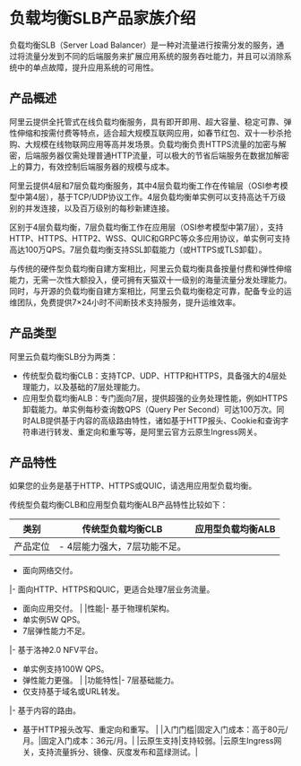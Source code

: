 # 负载均衡SLB产品家族介绍

负载均衡SLB（Server Load Balancer）是一种对流量进行按需分发的服务，通过将流量分发到不同的后端服务来扩展应用系统的服务吞吐能力，并且可以消除系统中的单点故障，提升应用系统的可用性。

## 产品概述

阿里云提供全托管式在线负载均衡服务，具有即开即用、超大容量、稳定可靠、弹性伸缩和按需付费等特点，适合超大规模互联网应用，如春节红包、双十一秒杀抢购、大规模在线物联网应用等高并发场景。负载均衡负责HTTPS流量的加密与解密，后端服务器仅需处理普通HTTP流量，可以极大的节省后端服务在数据加解密上的算力，有效控制后端服务器的规模与成本。

阿里云提供4层和7层负载均衡服务，其中4层负载均衡工作在传输层（OSI参考模型中第4层），基于TCP/UDP协议工作。4层负载均衡单实例可以支持高达千万级别的并发连接，以及百万级别的每秒新建连接。

区别于4层负载均衡，7层负载均衡工作在应用层（OSI参考模型中第7层），支持HTTP、HTTPS、HTTP2、WSS、QUIC和GRPC等众多应用协议，单实例可支持高达100万QPS。7层负载均衡支持SSL卸载能力（或HTTPS或TLS卸载）。

与传统的硬件型负载均衡自建方案相比，阿里云负载均衡具备按量付费和弹性伸缩能力，无需一次性大额投入，便可拥有天猫双十一级别的海量流量分发处理能力。同时，与开源的负载均衡自建方案相比，阿里云负载均衡稳定可靠，配备专业的运维团队，免费提供7×24小时不间断技术支持服务，提升运维效率。

## 产品类型

阿里云负载均衡SLB分为两类：

-   传统型负载均衡CLB：支持TCP、UDP、HTTP和HTTPS，具备强大的4层处理能力，以及基础的7层处理能力。
-   应用型负载均衡ALB：专门面向7层，提供超强的业务处理性能，例如HTTPS卸载能力。单实例每秒查询数QPS（Query Per Second）可达100万次。同时ALB提供基于内容的高级路由特性，诸如基于HTTP报头、Cookie和查询字符串进行转发、重定向和重写等，是阿里云官方云原生Ingress网关。

## 产品特性

如果您的业务是基于HTTP、HTTPS或QUIC，请选用应用型负载均衡。

传统型负载均衡CLB和应用型负载均衡ALB产品特性比较如下：

|类别|传统型负载均衡CLB|应用型负载均衡ALB|
|--|----------|----------|
|产品定位|-   4层能力强大，7层功能不足。
-   面向网络交付。

|-   面向HTTP、HTTPS和QUIC，更适合处理7层业务流量。
-   面向应用交付。 |
|性能|-   基于物理机架构。
-   单实例5W QPS。
-   7层弹性能力不足。

|-   基于洛神2.0 NFV平台。
-   单实例支持100W QPS。
-   弹性能力更强。 |
|功能特性|-   7层基础能力。
-   仅支持基于域名或URL转发。

|-   基于内容的路由。
-   基于HTTP报头改写、重定向和重写。 |
|入门门槛|固定入门成本：高于80元/月。|固定入门成本：36元/月。|
|云原生支持|支持较弱。|云原生Ingress网关，支持流量拆分、镜像、灰度发布和蓝绿测试。|

